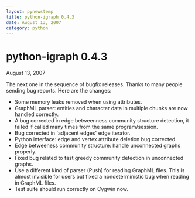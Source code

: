 ```yaml
---
layout: pynewstemp
title: python-igraph 0.4.3
date: August 13, 2007
category: python
---
```


python-igraph 0.4.3
===================

August 13, 2007

The next one in the sequence of bugfix releases. Thanks to many people
sending bug reports. Here are the changes:

- Some memory leaks removed when using attributes.
- GraphML parser: entities and character data in multiple chunks are now handled correctly.
- A bug corrected in edge betweenness community structure detection,
  it failed if called many times from the same program/session.
- Bug corrected in 'adjacent edges' edge iterator.
- Python interface: edge and vertex attribute deletion bug corrected.
- Edge betweeness community structure: handle unconnected graphs properly.
- Fixed bug related to fast greedy community detection in unconnected graphs.
- Use a different kind of parser (Push) for reading GraphML files. This is almost
  invisible for users but fixed a nondeterministic bug when reading in GraphML
  files.
- Test suite should run correctly on Cygwin now.
